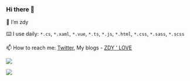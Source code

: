 ### Hi there 👋

🧑 I’m zdy

⌨️ I use daily: `*.cs`, `*.xaml`, `*.vue`, `*.ts`, `*.js`, `*.html`, `*.css`, `*.sass`, `*.scss`

📫 How to reach me: [Twitter](https://twitter.com/zdylacom), My blogs - [ZDY ' LOVE](https://www.zdyla.com)

<!--
**zdy1988/zdy1988** is a ✨ _special_ ✨ repository because its `README.md` (this file) appears on your GitHub profile.

Here are some ideas to get you started:

- 🔭 I’m currently working on ...
- 🌱 I’m currently learning ...
- 👯 I’m looking to collaborate on ...
- 🤔 I’m looking for help with ...
- 💬 Ask me about ...
- 📫 How to reach me: ...
- 😄 Pronouns: ...
- ⚡ Fun fact: ...
-->

[![](https://github-readme-stats.vercel.app/api?username=zdy1988&show_icons=true&hide_title=true&theme=nightowl)](https://github.com/zdy1988)

![](https://github-readme-stats.vercel.app/api/top-langs/?username=zdy1988&layout=compact)
